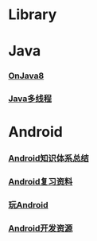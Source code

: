 # Library

# Java
### [OnJava8](https://github.wuyanzheshui.workers.dev/LingCoder/OnJava8/tree/master/docs/book)
### [Java多线程](http://concurrent.redspider.group/RedSpider.html)

# Android
### [Android知识体系总结](https://blog.csdn.net/ClAndEllen/article/details/79257663?ops_request_misc=%257B%2522request%255Fid%2522%253A%2522158770317719725256715802%2522%252C%2522scm%2522%253A%252220140713.130102334.pc%255Fall.%2522%257D&request_id=158770317719725256715802&biz_id=0&utm_source=distribute.pc_search_result.none-task-blog-2~all~first_rank_v2~rank_v25-4)
### [Android复习资料](https://juejin.im/post/6844903907047505934)
### [玩Android](https://www.wanandroid.com/index)
### [Android开发资源](https://github.com/zmywly8866/Android-Develop-Resources)


